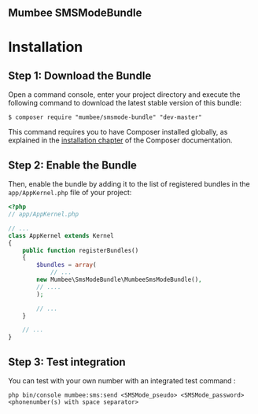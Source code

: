 Mumbee SMSModeBundle
--------------------

Installation
============

Step 1: Download the Bundle
---------------------------

Open a command console, enter your project directory and execute the
following command to download the latest stable version of this bundle:

```console
$ composer require "mumbee/smsmode-bundle" "dev-master"
```

This command requires you to have Composer installed globally, as explained
in the [installation chapter](https://getcomposer.org/doc/00-intro.md)
of the Composer documentation.

Step 2: Enable the Bundle
-------------------------

Then, enable the bundle by adding it to the list of registered bundles
in the `app/AppKernel.php` file of your project:

```php
<?php
// app/AppKernel.php

// ...
class AppKernel extends Kernel
{
    public function registerBundles()
    {
        $bundles = array(
            // ...
	    new Mumbee\SmsModeBundle\MumbeeSmsModeBundle(),
	    // ....
        );

        // ...
    }

    // ...
}
```

Step 3: Test integration
------------------------

You can test with your own number with an integrated test command :

```
php bin/console mumbee:sms:send <SMSMode_pseudo> <SMSMode_password> <phonenumber(s) with space separator>
```
 
